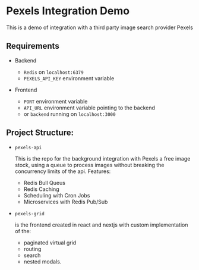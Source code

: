 # Pexels Integration Demo

This is a demo of integration with a third party image search provider Pexels

## Requirements

- Backend 
  - ```Redis``` on ```localhost:6379```
  - ```PEXELS_API_KEY``` environment variable

- Frontend
  - ```PORT``` environment variable
  - ```API_URL``` environment variable pointing to the backend
  - or ```backend``` running on ```localhost:3000```

## Project Structure:

- ```pexels-api```

  This is the repo for the background integration with Pexels a free image stock, using a queue to process images without breaking the concurrency limits of the api. Features:
  - Redis Bull Queus
  - Redis Caching
  - Scheduling with Cron Jobs
  - Microservices with Redis Pub/Sub

- ```pexels-grid```

  is the frontend created in react and nextjs with custom implementation of the:
  - paginated virtual grid
  - routing
  - search
  - nested modals.
